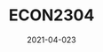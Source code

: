 ---
# Page title
title: ECON2304

# Title for the menu link if you wish to use a shorter link title, otherwise remove this option.
linktitle: ECON2304

# Page summary for search engines.
summary: This is an overview of my ECON 2304 Class

# Date page published
date: 2021-04-023

# Academic page type (do not modify).
type: book

# Position of this page in the menu. Remove this option to sort alphabetically.
weight: 1
---